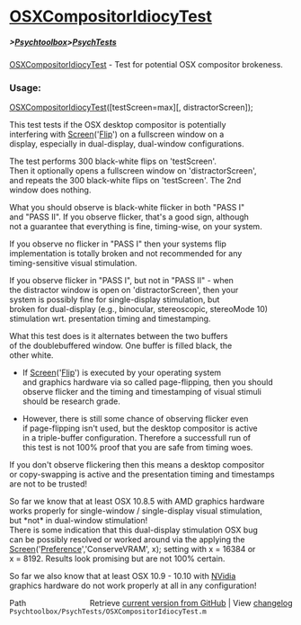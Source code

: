 # [OSXCompositorIdiocyTest](OSXCompositorIdiocyTest)
##### >[Psychtoolbox](Psychtoolbox)>[PsychTests](PsychTests)

[OSXCompositorIdiocyTest](OSXCompositorIdiocyTest) - Test for potential OSX compositor brokeness.  
  
### Usage:  
  
[OSXCompositorIdiocyTest](OSXCompositorIdiocyTest)([testScreen=max][, distractorScreen]);  
  
This test tests if the OSX desktop compositor is potentially  
interfering with [Screen](Screen)('[Flip](Flip)') on a fullscreen window on a  
display, especially in dual-display, dual-window configurations.  
  
The test performs 300 black-white flips on 'testScreen'.  
Then it optionally opens a fullscreen window on 'distractorScreen',  
and repeats the 300 black-white flips on 'testScreen'. The 2nd  
window does nothing.  
  
What you should observe is black-white flicker in both "PASS I"  
and "PASS II". If you observe flicker, that's a good sign, although  
not a guarantee that everything is fine, timing-wise, on your system.  
  
If you observe no flicker in "PASS I" then your systems flip  
implementation is totally broken and not recommended for any  
timing-sensitive visual stimulation.  
  
If you observe flicker in "PASS I", but not in "PASS II" - when  
the distractor window is open on 'distractorScreen', then your  
system is possibly fine for single-display stimulation, but  
broken for dual-display (e.g., binocular, stereoscopic, stereoMode 10)  
stimulation wrt. presentation timing and timestamping.  
  
What this test does is it alternates between the two buffers  
of the doublebuffered window. One buffer is filled black, the  
other white.  
- If [Screen](Screen)('[Flip](Flip)') is executed by your operating system  
and graphics hardware via so called page-flipping, then you should  
observe flicker and the timing and timestamping of visual stimuli  
should be research grade.  
  
- However, there is still some chance of observing flicker even  
if page-flipping isn't used, but the desktop compositor is active  
in a triple-buffer configuration. Therefore a successfull run of  
this test is not 100% proof that you are safe from timing woes.  
  
If you don't observe flickering then this means a desktop compositor  
or copy-swapping is active and the presentation timing and timestamps  
are not to be trusted!  
  
So far we know that at least OSX 10.8.5 with AMD graphics hardware  
works properly for single-window / single-display visual stimulation,  
but \*not\* in dual-window stimulation!  
There is some indication that this dual-display stimulation OSX bug  
can be possibly resolved or worked around via the applying the  
[Screen](Screen)('[Preference](Preference)','ConserveVRAM', x); setting with x = 16384 or  
x = 8192. Results look promising but are not 100% certain.  
  
So far we also know that at least OSX 10.9 - 10.10 with [NVidia](NVidia)  
graphics hardware do not work properly at all in any configuration!  
  




<div class="code_header" style="text-align:right;">
  <span style="float:left;">Path&nbsp;&nbsp;</span> <span class="counter">Retrieve <a href=
  "https://raw.github.com/Psychtoolbox-3/Psychtoolbox-3/beta/Psychtoolbox/PsychTests/OSXCompositorIdiocyTest.m">current version from GitHub</a> | View <a href=
  "https://github.com/Psychtoolbox-3/Psychtoolbox-3/commits/beta/Psychtoolbox/PsychTests/OSXCompositorIdiocyTest.m">changelog</a></span>
</div>
<div class="code">
  <code>Psychtoolbox/PsychTests/OSXCompositorIdiocyTest.m</code>
</div>

